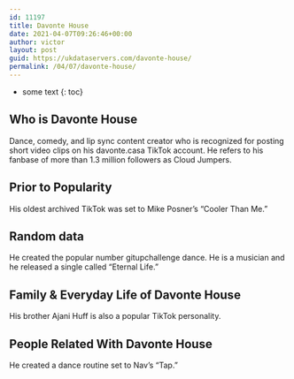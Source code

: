 ```yaml
---
id: 11197
title: Davonte House
date: 2021-04-07T09:26:46+00:00
author: victor
layout: post
guid: https://ukdataservers.com/davonte-house/
permalink: /04/07/davonte-house/
---
```


* some text
{: toc}


## Who is Davonte House



Dance, comedy, and lip sync content creator who is recognized for posting short video clips on his davonte.casa TikTok account. He refers to his fanbase of more than 1.3 million followers as Cloud Jumpers. 

                
                
                
## Prior to Popularity



His oldest archived TikTok was set to Mike Posner&#8217;s &#8220;Cooler Than Me.&#8221;

                
                
                
## Random data



He created the popular number gitupchallenge dance. He is a musician and he released a single called &#8220;Eternal Life.&#8221;

                
                
                
## Family & Everyday Life of Davonte House



His brother Ajani Huff is also a popular TikTok personality.

                
                
                
## People Related With Davonte House



He created a dance routine set to Nav&#8217;s &#8220;Tap.&#8221;

                
              
            
          
          
          